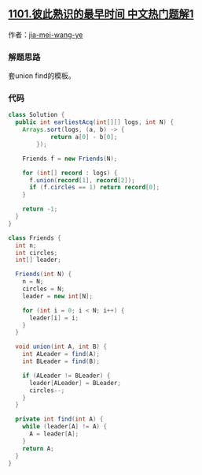 ## [1101.彼此熟识的最早时间 中文热门题解1](https://leetcode.cn/problems/the-earliest-moment-when-everyone-become-friends/solutions/100000/union-find-bing-cha-ji-mo-ban-tao-yi-tao-java-by-j)

作者：[jia-mei-wang-ye](https://leetcode.cn/u/jia-mei-wang-ye)

### 解题思路
套union find的模板。

### 代码

```java
class Solution {
  public int earliestAcq(int[][] logs, int N) {
    Arrays.sort(logs, (a, b) -> {
			return a[0] - b[0];
		});

    Friends f = new Friends(N);

    for (int[] record : logs) {
      f.union(record[1], record[2]);
      if (f.circles == 1) return record[0];
    }

    return -1;
  }
}

class Friends {
  int n;
  int circles;
  int[] leader;

  Friends(int N) {
    n = N;
    circles = N;
    leader = new int[N];

    for (int i = 0; i < N; i++) {
      leader[i] = i;
    }
  }

  void union(int A, int B) {
    int ALeader = find(A);
    int BLeader = find(B);

    if (ALeader != BLeader) {
      leader[ALeader] = BLeader;
      circles--;
    }
  }

  private int find(int A) {
    while (leader[A] != A) {
      A = leader[A];
    }
    return A;
  }
}
```